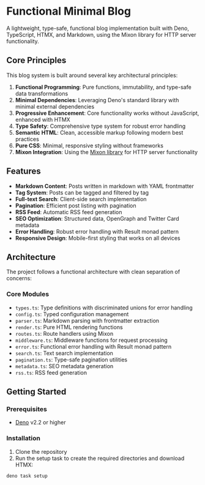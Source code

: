 # Functional Minimal Blog

A lightweight, type-safe, functional blog implementation built with Deno,
TypeScript, HTMX, and Markdown, using the Mixon library for HTTP server functionality.

## Core Principles

This blog system is built around several key architectural principles:

1. **Functional Programming**: Pure functions, immutability, and type-safe data
   transformations
2. **Minimal Dependencies**: Leveraging Deno's standard library with minimal
   external dependencies
3. **Progressive Enhancement**: Core functionality works without JavaScript,
   enhanced with HTMX
4. **Type Safety**: Comprehensive type system for robust error handling
5. **Semantic HTML**: Clean, accessible markup following modern best practices
6. **Pure CSS**: Minimal, responsive styling without frameworks
7. **Mixon Integration**: Using the [Mixon library](https://github.com/srdjan/mixon) for HTTP server functionality

## Features

- **Markdown Content**: Posts written in markdown with YAML frontmatter
- **Tag System**: Posts can be tagged and filtered by tag
- **Full-text Search**: Client-side search implementation
- **Pagination**: Efficient post listing with pagination
- **RSS Feed**: Automatic RSS feed generation
- **SEO Optimization**: Structured data, OpenGraph and Twitter Card metadata
- **Error Handling**: Robust error handling with Result monad pattern
- **Responsive Design**: Mobile-first styling that works on all devices

## Architecture

The project follows a functional architecture with clean separation of concerns:

### Core Modules

- `types.ts`: Type definitions with discriminated unions for error handling
- `config.ts`: Typed configuration management
- `parser.ts`: Markdown parsing with frontmatter extraction
- `render.ts`: Pure HTML rendering functions
- `routes.ts`: Route handlers using Mixon
- `middleware.ts`: Middleware functions for request processing
- `error.ts`: Functional error handling with Result monad pattern
- `search.ts`: Text search implementation
- `pagination.ts`: Type-safe pagination utilities
- `metadata.ts`: SEO metadata generation
- `rss.ts`: RSS feed generation

## Getting Started

### Prerequisites

- [Deno](https://deno.land/) v2.2 or higher

### Installation

1. Clone the repository
2. Run the setup task to create the required directories and download HTMX:

```bash
deno task setup
```
